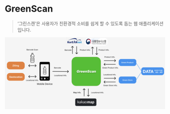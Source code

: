 # GreenScan

> ‘그린스캔’은 사용자가 친환경적 소비를 쉽게 할 수 있도록 돕는 웹 애플리케이션입니다.

![architecture](./architecture.png)
